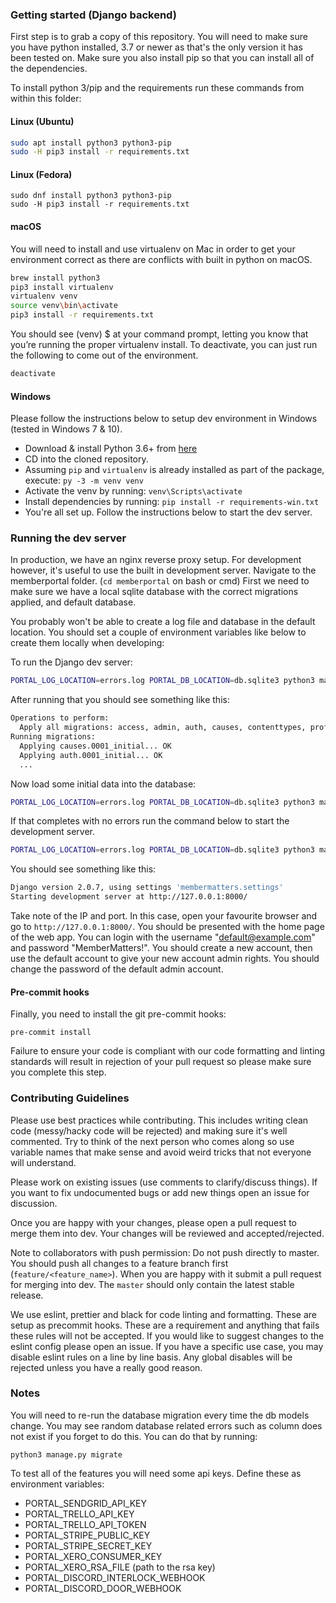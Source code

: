 ### Getting started (Django backend)
First step is to grab a copy of this repository. You will need to make sure you have python installed,
3.7 or newer as that's the only version it has been tested on. Make sure you also install pip so that you can install
all of the dependencies.

To install python 3/pip and the requirements run these commands from within this folder:
#### Linux (Ubuntu)
 
```bash
sudo apt install python3 python3-pip
sudo -H pip3 install -r requirements.txt
 ```
 
#### Linux (Fedora)
```
sudo dnf install python3 python3-pip
sudo -H pip3 install -r requirements.txt
```
 
#### macOS
You will need to install and use virtualenv on Mac in order to get your environment correct as there are conflicts with built in python on macOS.
 
```bash
brew install python3
pip3 install virtualenv
virtualenv venv 
source venv\bin\activate
pip3 install -r requirements.txt
```

You should see (venv) $ at your command prompt, letting you know that you’re running the proper virtualenv install. To deactivate, you can just run the following to come out of the environment.

```bash
deactivate
```

#### Windows
Please follow the instructions below to setup dev environment in Windows (tested in Windows 7 & 10).
* Download & install Python 3.6+ from [here](https://www.python.org/downloads/)
* CD into the cloned repository.
* Assuming `pip` and `virtualenv` is already installed as part of the package, execute: `py -3 -m venv venv` 
* Activate the venv by running: `venv\Scripts\activate`
* Install dependencies by running: `pip install -r requirements-win.txt`
* You're all set up. Follow the instructions below to start the dev server.
 
### Running the dev server
In production, we have an nginx reverse proxy setup. For development however, it's useful to use the built in 
development server. Navigate to the memberportal folder. (`cd memberportal` on bash or cmd) First we need to make 
sure we have a local sqlite database with the correct migrations applied, and default database. 

You probably won't be able to create a log file and database in the default location. You should set a couple of 
environment variables like below to create them locally when developing:

To run the Django dev server:

```bash
PORTAL_LOG_LOCATION=errors.log PORTAL_DB_LOCATION=db.sqlite3 python3 manage.py migrate
```
 
After running that you should see something like this:
```bash
Operations to perform:
  Apply all migrations: access, admin, auth, causes, contenttypes, profile, sessions, memberbucks
Running migrations:
  Applying causes.0001_initial... OK
  Applying auth.0001_initial... OK
  ...
```

Now load some initial data into the database:
```bash
PORTAL_LOG_LOCATION=errors.log PORTAL_DB_LOCATION=db.sqlite3 python3 manage.py loaddata fixtures/initial.json
```

If that completes with no errors run the command below to start the development server.

```bash
PORTAL_LOG_LOCATION=errors.log PORTAL_DB_LOCATION=db.sqlite3 python3 manage.py runserver
```

You should see something like this:

```bash
Django version 2.0.7, using settings 'membermatters.settings'
Starting development server at http://127.0.0.1:8000/
```

Take note of the IP and port. In this case, open your favourite browser and go to `http://127.0.0.1:8000/`. You should 
be presented with the home page of the web app. You can login with the username "default@example.com" and password 
"MemberMatters!". You should create a new account, then use the default account to give your new account admin rights. You 
should change the password of the default admin account.

#### Pre-commit hooks
Finally, you need to install the git pre-commit hooks:

`pre-commit install`

Failure to ensure your code is compliant with our code formatting and linting standards will result 
in rejection of your pull request so please make sure you complete this step.

### Contributing Guidelines
Please use best practices while contributing. This includes writing clean code (messy/hacky 
code will be rejected) and making sure it's well commented. Try to think of the next person who comes along so use 
variable names that make sense and avoid weird tricks that not everyone will understand.

Please work on existing issues (use comments to clarify/discuss things). If you want to fix undocumented 
bugs or add new things open an issue for discussion.

Once you are happy with your changes, please open a pull request to merge them into dev. Your changes will be reviewed 
and accepted/rejected.

Note to collaborators with push permission: Do not push directly to master. You should push all changes to a feature 
branch first (`feature/<feature_name>`). When you are happy with it submit a pull request for merging into dev. The 
`master` should only contain the latest stable release.

We use eslint, prettier and black for code linting and formatting. These are setup as precommit 
hooks. These are a requirement and anything that fails these rules will not be accepted. If you 
would like to suggest changes to the eslint config please open an issue. If you have a specific use 
case, you may disable eslint rules on a line by line basis. Any global disables will be rejected 
unless you have a really good reason.

### Notes
You will need to re-run the database migration every time the db models change. You may see random database related errors such as column does not exist if you forget to do this. You can do that by running:

`python3 manage.py migrate`

To test all of the features you will need some api keys. Define these as environment variables:
* PORTAL_SENDGRID_API_KEY
* PORTAL_TRELLO_API_KEY
* PORTAL_TRELLO_API_TOKEN
* PORTAL_STRIPE_PUBLIC_KEY
* PORTAL_STRIPE_SECRET_KEY
* PORTAL_XERO_CONSUMER_KEY
* PORTAL_XERO_RSA_FILE (path to the rsa key)
* PORTAL_DISCORD_INTERLOCK_WEBHOOK
* PORTAL_DISCORD_DOOR_WEBHOOK
